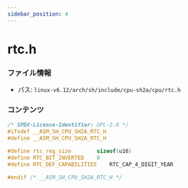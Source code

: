 ```yaml
---
sidebar_position: 4
---
```

# rtc.h

### ファイル情報

- パス: `linux-v6.12/arch/sh/include/cpu-sh2a/cpu/rtc.h`

### コンテンツ

```h
/* SPDX-License-Identifier: GPL-2.0 */
#ifndef __ASM_SH_CPU_SH2A_RTC_H
#define __ASM_SH_CPU_SH2A_RTC_H

#define rtc_reg_size		sizeof(u16)
#define RTC_BIT_INVERTED	0
#define RTC_DEF_CAPABILITIES	RTC_CAP_4_DIGIT_YEAR

#endif /* __ASM_SH_CPU_SH2A_RTC_H */

```
